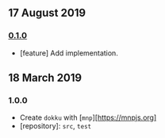 ## 17 August 2019

### [0.1.0](https://github.com/artdecocode/dokku/compare/v0.0.1...v0.1.0)

- [feature] Add implementation.

## 18 March 2019

### 1.0.0

- Create `dokku` with [`mnp`][https://mnpjs.org]
- [repository]: `src`, `test`
